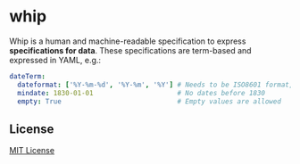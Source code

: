 # whip

Whip is a human and machine-readable specification to express **specifications for data**. These specifications are term-based and expressed in YAML, e.g.:

```YAML
dateTerm:
  dateformat: ['%Y-%m-%d', '%Y-%m', '%Y'] # Needs to be ISO8601 format, but don't allow ranges
  mindate: 1830-01-01                     # No dates before 1830
  empty: True                             # Empty values are allowed
```

## License

[MIT License](LICENSE)
